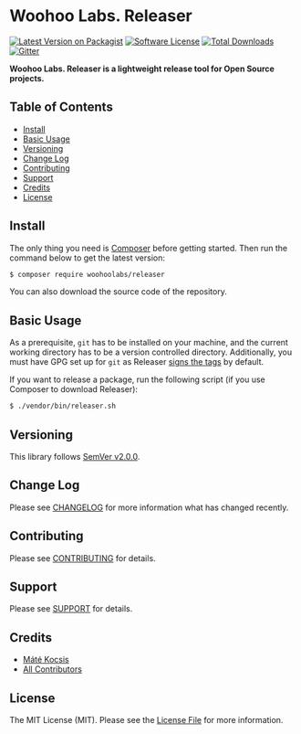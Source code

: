 # Woohoo Labs. Releaser

[![Latest Version on Packagist][ico-version]][link-packagist]
[![Software License][ico-license]](LICENSE.md)
[![Total Downloads][ico-downloads]][link-downloads]
[![Gitter][ico-gitter]][link-gitter]

**Woohoo Labs. Releaser is a lightweight release tool for Open Source projects.**

## Table of Contents

* [Install](#install)
* [Basic Usage](#basic-usage)
* [Versioning](#versioning)
* [Change Log](#change-log)
* [Contributing](#contributing)
* [Support](#support)
* [Credits](#credits)
* [License](#license)

## Install

The only thing you need is [Composer](https://getcomposer.org) before getting started. Then run the command below to get
the latest version:

```bash
$ composer require woohoolabs/releaser
```

You can also download the source code of the repository.

## Basic Usage

As a prerequisite, `git` has to be installed on your machine, and the current working directory has to be a version
controlled directory. Additionally, you must have GPG set up for `git` as Releaser [signs the tags](https://help.github.com/articles/signing-tags/)
by default.

If you want to release a package, run the following script (if you use Composer to download Releaser):

```bash
$ ./vendor/bin/releaser.sh
```

## Versioning

This library follows [SemVer v2.0.0](https://semver.org/).

## Change Log

Please see [CHANGELOG](CHANGELOG.md) for more information what has changed recently.

## Contributing

Please see [CONTRIBUTING](CONTRIBUTING.md) for details.

## Support

Please see [SUPPORT](SUPPORT.md) for details.

## Credits

- [Máté Kocsis][link-author]
- [All Contributors][link-contributors]

## License

The MIT License (MIT). Please see the [License File](LICENSE.md) for more information.

[ico-version]: https://img.shields.io/packagist/v/woohoolabs/releaser.svg
[ico-license]: https://img.shields.io/badge/license-MIT-brightgreen.svg
[ico-downloads]: https://img.shields.io/packagist/dt/woohoolabs/releaser.svg
[ico-gitter]: https://badges.gitter.im/woohoolabs/releaser.svg

[link-packagist]: https://packagist.org/packages/woohoolabs/releaser
[link-downloads]: https://packagist.org/packages/woohoolabs/releaser
[link-author]: https://github.com/kocsismate
[link-contributors]: ../../contributors
[link-gitter]: https://gitter.im/woohoolabs/releaser?utm_source=badge&utm_medium=badge&utm_campaign=pr-badge
